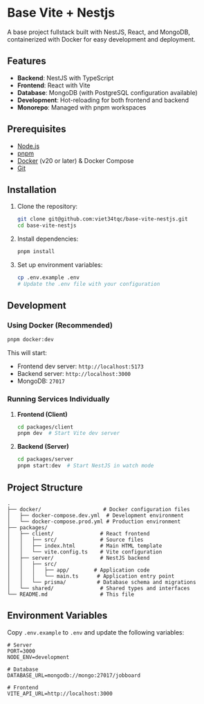 # Base Vite + Nestjs

A base project fullstack built with NestJS, React, and MongoDB, containerized with Docker for easy development and deployment.

## Features

- **Backend**: NestJS with TypeScript
- **Frontend**: React with Vite
- **Database**: MongoDB (with PostgreSQL configuration available)
- **Development**: Hot-reloading for both frontend and backend
- **Monorepo**: Managed with pnpm workspaces

## Prerequisites

- [Node.js](https://nodejs.org/)
- [pnpm](https://pnpm.io/)
- [Docker](https://www.docker.com/) (v20 or later) & Docker Compose
- [Git](https://git-scm.com/)

## Installation

1. Clone the repository:

   ```bash
   git clone git@github.com:viet34tqc/base-vite-nestjs.git
   cd base-vite-nestjs
   ```

2. Install dependencies:

   ```bash
   pnpm install
   ```

3. Set up environment variables:

   ```bash
   cp .env.example .env
   # Update the .env file with your configuration
   ```

## Development

### Using Docker (Recommended)

```bash
pnpm docker:dev
```

This will start:

- Frontend dev server: `http://localhost:5173`
- Backend server: `http://localhost:3000`
- MongoDB: `27017`

### Running Services Individually

1. **Frontend (Client)**

   ```bash
   cd packages/client
   pnpm dev  # Start Vite dev server
   ```

2. **Backend (Server)**

   ```bash
   cd packages/server
   pnpm start:dev  # Start NestJS in watch mode
   ```

## Project Structure

```text
.
├── docker/                    # Docker configuration files
│   ├── docker-compose.dev.yml  # Development environment
│   └── docker-compose.prod.yml # Production environment
├── packages/
│   ├── client/               # React frontend
│   │   ├── src/              # Source files
│   │   ├── index.html        # Main HTML template
│   │   └── vite.config.ts    # Vite configuration
│   ├── server/               # NestJS backend
│   │   ├── src/
│   │   │   ├── app/        # Application code
│   │   │   └── main.ts      # Application entry point
│   │   └── prisma/          # Database schema and migrations
│   └── shared/               # Shared types and interfaces
└── README.md                 # This file
```

## Environment Variables

Copy `.env.example` to `.env` and update the following variables:

```env
# Server
PORT=3000
NODE_ENV=development

# Database
DATABASE_URL=mongodb://mongo:27017/jobboard

# Frontend
VITE_API_URL=http://localhost:3000
```
